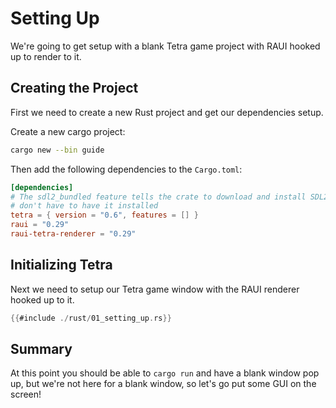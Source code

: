 # Setting Up

We're going to get setup with a blank Tetra game project with RAUI hooked up to render to it.

## Creating the Project

First we need to create a new Rust project and get our dependencies setup.

Create a new cargo project:

```bash
cargo new --bin guide
```

Then add the following dependencies to the `Cargo.toml`:

```toml
[dependencies]
# The sdl2_bundled feature tells the crate to download and install SDL2 so you
# don't have to have it installed
tetra = { version = "0.6", features = [] }
raui = "0.29"
raui-tetra-renderer = "0.29"
```

## Initializing Tetra

Next we need to setup our Tetra game window with the RAUI renderer hooked up to it.

```rust
{{#include ./rust/01_setting_up.rs}}
```

## Summary

At this point you should be able to `cargo run` and have a blank window pop up, but we're not here for a blank window, so let's go put some GUI on the screen!
